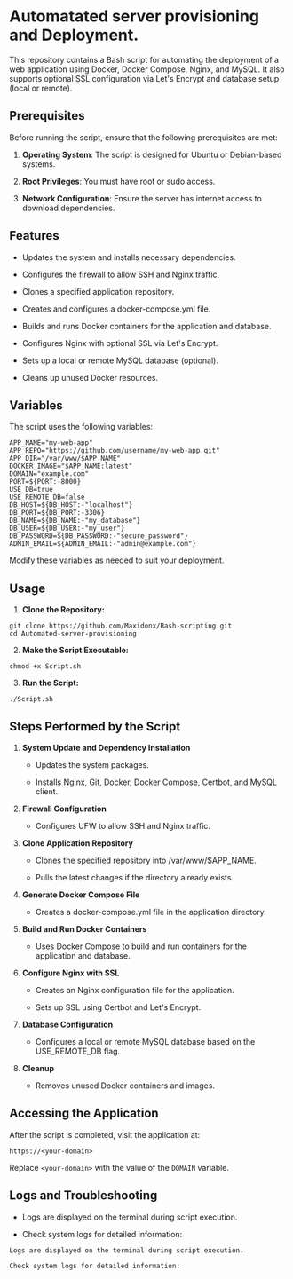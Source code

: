# Automatated server provisioning and Deployment.

This repository contains a Bash script for automating the deployment of a web application using Docker, Docker Compose, Nginx, and MySQL. It also supports optional SSL configuration via Let's Encrypt and database setup (local or remote).

## Prerequisites
Before running the script, ensure that the following prerequisites are met:

1. **Operating System**: The script is designed for Ubuntu or Debian-based systems.

2. **Root Privileges**: You must have root or sudo access.

3. **Network Configuration**: Ensure the server has internet access to download dependencies.

## Features
- Updates the system and installs necessary dependencies.

- Configures the firewall to allow SSH and Nginx traffic.

- Clones a specified application repository.

- Creates and configures a docker-compose.yml file.

- Builds and runs Docker containers for the application and database.

- Configures Nginx with optional SSL via Let's Encrypt.

- Sets up a local or remote MySQL database (optional).

- Cleans up unused Docker resources.


## Variables
The script uses the following variables:
```
APP_NAME="my-web-app"
APP_REPO="https://github.com/username/my-web-app.git"
APP_DIR="/var/www/$APP_NAME"
DOCKER_IMAGE="$APP_NAME:latest"
DOMAIN="example.com"
PORT=${PORT:-8000}
USE_DB=true
USE_REMOTE_DB=false
DB_HOST=${DB_HOST:-"localhost"}
DB_PORT=${DB_PORT:-3306}
DB_NAME=${DB_NAME:-"my_database"}
DB_USER=${DB_USER:-"my_user"}
DB_PASSWORD=${DB_PASSWORD:-"secure_password"}
ADMIN_EMAIL=${ADMIN_EMAIL:-"admin@example.com"}
```
Modify these variables as needed to suit your deployment.

## Usage
1. **Clone the Repository:**
```
git clone https://github.com/Maxidonx/Bash-scripting.git
cd Automated-server-provisioning
```
2. **Make the Script Executable:**
```
chmod +x Script.sh
```
3. **Run the Script:**
```
./Script.sh
```
## Steps Performed by the Script

1. **System Update and Dependency Installation**

    - Updates the system packages.

    - Installs Nginx, Git, Docker, Docker Compose, Certbot, and MySQL client.

2. **Firewall Configuration**

    - Configures UFW to allow SSH and Nginx traffic.

3. **Clone Application Repository**

    - Clones the specified repository into /var/www/$APP_NAME.

    - Pulls the latest changes if the directory already exists.

4. **Generate Docker Compose File**

    - Creates a docker-compose.yml file in the application directory.

5. **Build and Run Docker Containers**

    - Uses Docker Compose to build and run containers for the application and database.

6. **Configure Nginx with SSL**

    - Creates an Nginx configuration file for the application.

    - Sets up SSL using Certbot and Let's Encrypt.

7. **Database Configuration**

    - Configures a local or remote MySQL database based on the USE_REMOTE_DB flag.

8. **Cleanup**

    - Removes unused Docker containers and images.

## Accessing the Application

After the script is completed, visit the application at:

```
https://<your-domain>
```
Replace `<your-domain>` with the value of the `DOMAIN` variable.

## Logs and Troubleshooting
- Logs are displayed on the terminal during script execution.

- Check system logs for detailed information:
```
Logs are displayed on the terminal during script execution.

Check system logs for detailed information:
```